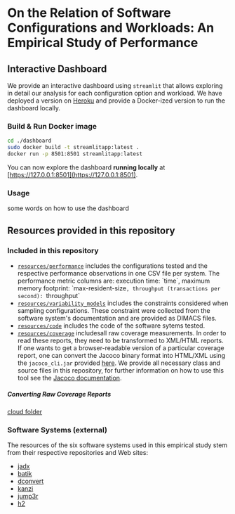 # On the Relation of Software Configurations and Workloads: An Empirical Study of Performance

## Interactive Dashboard
We provide an interactive dashboard using `streamlit` that allows exploring in detail our analysis for each configuration option and workload. We have deployed a version on [Heroku](https://workload-performance.herokuapp.com) and provide a Docker-ized version to run the dashboard locally.

### Build & Run Docker image
```bash
cd ./dashboard
sudo docker build -t streamlitapp:latest .
docker run -p 8501:8501 streamlitapp:latest
```
You can now explore the dashboard **running locally** at [https://127.0.0.1:8501](https://127.0.0.1:8501).

### Usage
some words on how to use the dashboard


## Resources provided in this repository

### Included in this repository
* [`resources/performance`](resources/performance`) includes the configurations tested and the respective performance observations in one CSV file per system. The performance metric columns are: execution time: `time`, maximum memory footprint: `max-resident-size`, throughput (transactions per second): `throughput` 
* [`resources/variability_models`](resources/variability_models`) includes the constraints considered when sampling configurations. These constraint were collected from the software system's documentation and are provided as DIMACS files.
* [`resources/code`](resources/code`) includes the code of the software sytems tested.
* [`resources/coverage`](resources/coverage) includesall raw coverage measurements. In order to read these reports, they need to be transformed to XML/HTML reports. If one wants to get a browser-readable version of a particular coverage report, one can convert the Jacoco binary format into HTML/XML using the `jacoco_cli.jar` provided [here](resources/coverage/jacoco_cli.jar). We provide all necessary class and source files in this repository, for further information on how to use this tool see the [Jacoco documentation](https://www.jacoco.org/jacoco/trunk/doc/cli.html).

##### Converting Raw Coverage Reports
[cloud folder](https://mega.nz/folder/VUpClDiA#-pJj8fm8d_Td5udauW61aQ)

### Software Systems (external)
The resources of the six software systems used in this empirical study stem from their respective repositories and Web sites:
* [jadx](https://github.com/skylot/jadx)
* [batik](https://xmlgraphics.apache.org/batik/tools/rasterizer.html)
* [dconvert](https://github.com/patrickfav/density-converter)
* [kanzi](https://github.com/flanglet/kanzi)
* [jump3r](https://github.com/Sciss/jump3r)
* [h2](https://github.com/h2database/h2database)

